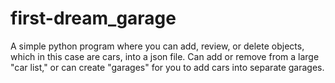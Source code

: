 # first-dream_garage
A simple python program where you can add, review, or delete objects, which in this case are cars, into a json file. Can add or remove from a large "car list," or can create "garages" for you to add cars into separate garages.
